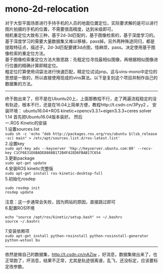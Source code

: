 # mono-2d-relocation  
对于大型平面场景进行手持手机的人员的地面位置定位，实际要求解的是可以进行图片拍摄的手机的位置，不需要很高精度，达到米级即可。  
相机重定位大致有三种，基于2d-3d匹配的，基于图像检索的，基于深度学习的。基于深度学习的需要大量数据集又难以移植，pass掉。另外两种殊途同归，都是提取特征点，描述子。2d-3d匹配要建3d点图，怪麻烦，pass。决定使用基于图像检索的重定位方法。  
基于图像检索重定位方法大致思路：先粗定位寻找最相似图像，再根据相似图像进行位置的精确计算即精定位。  
粗定位打算使用词袋法进行快速匹配，精定位试试pnp。这与vins-mono中定位的思想是一致的，所以直接使用现成的vins算法。以下是复刻这个项目并制作自己的数据集的方法。

---
终于跑出来了，但不是在Ubuntu20上，上面那教程不行，走了两遍流程稳定的没有轨迹，根本不行，还是在16.04上简单方便，教程http://t.csdn.cn/3Pyy2 。
安装环境： ubuntu16.04+ROS kinetic+opencv3.3.1+eigen3.3.3+ceres solver 1.14 
首先把Ubuntu16.04版本装好。
然后  
一.ROS Kinetic的安装  
1.设置sources.list  
`sudo sh -c 'echo "deb http://packages.ros.org/ros/ubuntu $(lsb_release -sc) main" > /etc/apt/sources.list.d/ros-latest.list'`  
2.设置key  
`sudo apt-key adv --keyserver 'hkp://keyserver.ubuntu.com:80' --recv-key C1CF6E31E6BADE8868B172B4F42ED6FBAB17C654`  
3.更新package  
`sudo apt-get update`  
4.安装ROS kinetic完整版  
`sudo apt-get install ros-kinetic-desktop-full`  
5.初始化rosdep  
```
sudo rosdep init
rosdep update
```
注意：这一步通常会失败，因为网站的原因，直接跳过即可  
6.配置ROS环境  
```
echo "source /opt/ros/kinetic/setup.bash" >> ~/.bashrc
source ~/.bashrc
```  
7.安装依赖项  
`sudo apt-get install python-rosinstall python-rosinstall-generator python-wstool bu`  

---
依然是做自己的数据集，http://t.csdn.cn/nAZiw ，好消息，数据集做出来了，也正常跑了，坏消息，结果不正常，尤其是轨迹很离谱，乱飞，还没标定，应该要标定改参数。    
